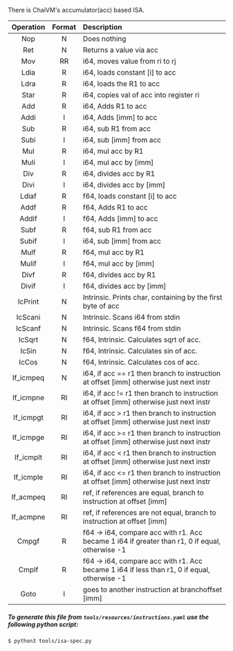 There is ChaiVM's accumulator(acc) based ISA.

| Operation | Format | Description |
|:---------:|:------:|:------------|
| Nop | N | Does nothing |
| Ret | N | Returns a value via acc |
| Mov | RR | i64, moves value from ri to rj |
| Ldia | R | i64, loads constant [i] to acc |
| Ldra | R | i64, loads the R1 to acc |
| Star | R | i64, copies val of acc into register ri |
| Add | R | i64, Adds R1 to acc |
| Addi | I | i64, Adds [imm] to acc |
| Sub | R | i64, sub R1 from acc |
| Subi | I | i64, sub [imm] from acc |
| Mul | R | i64, mul acc by R1 |
| Muli | I | i64, mul acc by [imm] |
| Div | R | i64, divides acc by R1 |
| Divi | I | i64, divides acc by [imm] |
| Ldiaf | R | f64, loads constant [i] to acc |
| Addf | R | f64, Adds R1 to acc |
| Addif | I | f64, Adds [imm] to acc |
| Subf | R | f64, sub R1 from acc |
| Subif | I | i64, sub [imm] from acc |
| Mulf | R | f64, mul acc by R1 |
| Mulif | I | f64, mul acc by [imm] |
| Divf | R | f64, divides acc by R1 |
| Divif | I | f64, divides acc by [imm] |
| IcPrint | N | Intrinsic. Prints char, containing by the first byte of acc |
| IcScani | N | Intrinsic. Scans i64 from stdin |
| IcScanf | N | Intrinsic. Scans f64 from stdin |
| IcSqrt | N | f64, Intrinsic. Calculates sqrt of acc. |
| IcSin | N | f64, Intrinsic. Calculates sin of acc. |
| IcCos | N | f64, Intrinsic. Calculates cos of acc. |
| If_icmpeq | N | i64, if acc == r1 then branch to instruction at offset [imm] otherwise just next instr |
| If_icmpne | RI | i64, if acc != r1 then branch to instruction at offset [imm] otherwise just next instr |
| If_icmpgt | RI | i64, if acc > r1 then branch to instruction at offset [imm] otherwise just next instr |
| If_icmpge | RI | i64, if acc >= r1 then branch to instruction at offset [imm] otherwise just next instr |
| If_icmplt | RI | i64, if acc < r1 then branch to instruction at offset [imm] otherwise just next instr |
| If_icmple | RI | i64, if acc <= r1 then branch to instruction at offset [imm] otherwise just next instr |
| If_acmpeq | RI | ref, if references are equal, branch to instruction at offset [imm] |
| If_acmpne | RI | ref, if references are not equal, branch to instruction at offset [imm] |
| Сmpgf | R | f64 -> i64, compare acc with r1. Acc became 1 i64 if greater than r1, 0 if equal, otherwise -1 |
| Cmplf | R | f64 -> i64, compare acc with r1. Acc became 1 i64 if less than r1, 0 if equal, otherwise -1 |
| Goto | I | goes to another instruction at branchoffset [imm] |


##### To generate this file from `tools/resources/instructions.yaml` use the following python script:
```shell
$ python3 tools/isa-spec.py
```